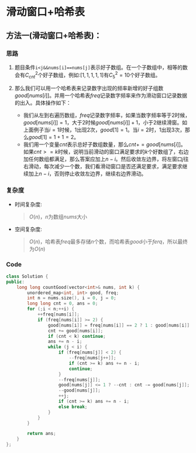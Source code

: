 # 滑动窗口+哈希表
## 方法一(滑动窗口+哈希表)：
### 思路
1. 题目条件```i<j&&nums[i]==nums[j]```表示好子数组。在一个子数组中，相等的数会有$C_{cnt}^2$个好子数组，例如:$[1,1,1,1,1]$有$C_5^2=10$个好子数组。

2. 那么我们可以用一个哈希表来记录数字出现的频率新增的好子组数$good[nums[i]]$。并用一个哈希表$freq$记录数字频率来作为滑动窗口记录数据的出入。具体操作如下：
   - 我们从左到右遍历数组，$freq$记录数字频率，如果当数字频率等于$2$时候，$good[nums[i]]=1$，大于$2$时候$good[nums[i]]+1$，小于$2$继续滑窗。如上面例子当$i=1$时候，$1$出现$2$次，$good[1]=1$。当$i=2$时，$1$出现$3$次，那么$good[1]=1+1=2$。
   - 我们用一个变量$cnt$表示总好子数组数量，那么$cnt+=good[nums[i]]$。如果$cnt>=k$时候，说明当前滑动的窗口满足要求的$k$个好数组了，右边加任何数组都满足，那么答案应加上$n-i$。然后收敛左边界，将左窗口$j$往右滑动，每次减少一个数，我们看滑动窗口是否还满足要求，满足要求继续加上$n-i$，否则停止收敛左边界，继续右边界滑动。

### 复杂度
- 时间复杂度:
  > $O(n)$，$n$为数组$nums$大小
- 空间复杂度:
  > $O(n)$，哈希表$freq$最多存储$n$个数，而哈希表$good$小于$ferq$，所以最终为$O(n)$

### Code
```C++ []
class Solution {
public:
    long long countGood(vector<int>& nums, int k) {
        unordered_map<int, int> good, freq;
        int n = nums.size(), i = 0, j = 0;
        long long cnt = 0, ans = 0;
        for (;i < n;++i) {
            ++freq[nums[i]];
            if (freq[nums[i]] >= 2) {
                good[nums[i]] = freq[nums[i]] == 2 ? 1 : good[nums[i]] + 1;
                cnt += good[nums[i]];
                if (cnt < k) continue;
                ans += n - i;
                while (j < i) {
                    if (freq[nums[j]] < 2) {
                        --freq[nums[j++]];
                        if (cnt >= k) ans += n - i;
                        continue;
                    }
                    --freq[nums[j]];
                    good[nums[j]] <= 1 ? --cnt : cnt -= good[nums[j]];
                    --good[nums[j]];
                    ++j;
                    if (cnt >= k) ans += n - i;
                    else break;
                }
            }
        }

        return ans;
    }
};
```
